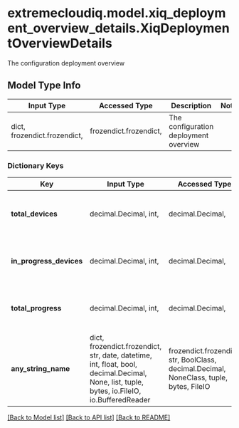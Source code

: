 # extremecloudiq.model.xiq_deployment_overview_details.XiqDeploymentOverviewDetails

The configuration deployment overview

## Model Type Info
Input Type | Accessed Type | Description | Notes
------------ | ------------- | ------------- | -------------
dict, frozendict.frozendict,  | frozendict.frozendict,  | The configuration deployment overview | 

### Dictionary Keys
Key | Input Type | Accessed Type | Description | Notes
------------ | ------------- | ------------- | ------------- | -------------
**total_devices** | decimal.Decimal, int,  | decimal.Decimal,  | The total device count | [optional] value must be a 32 bit integer
**in_progress_devices** | decimal.Decimal, int,  | decimal.Decimal,  | The device count with in progress deployment | [optional] value must be a 32 bit integer
**total_progress** | decimal.Decimal, int,  | decimal.Decimal,  | The total progress, range from 0 to 100 | [optional] value must be a 32 bit integer
**any_string_name** | dict, frozendict.frozendict, str, date, datetime, int, float, bool, decimal.Decimal, None, list, tuple, bytes, io.FileIO, io.BufferedReader | frozendict.frozendict, str, BoolClass, decimal.Decimal, NoneClass, tuple, bytes, FileIO | any string name can be used but the value must be the correct type | [optional]

[[Back to Model list]](../../README.md#documentation-for-models) [[Back to API list]](../../README.md#documentation-for-api-endpoints) [[Back to README]](../../README.md)

